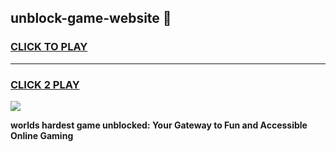 
## unblock-game-website 👋
<h3>
<a href="https://premium.freeplayer.one?title=unblock-game-website&ref=14F">CLICK TO PLAY</a></h3>
<hr>

<h3>
<a href="https://premium.freeplayer.one?title=unblock-game-website&ref=14F">CLICK 2 PLAY</a>
  
</h3>

<a href="https://premium.freeplayer.one?title=unblock-game-website&ref=12F/"><img src="https://clearcache.store/games.png"></a>


**worlds hardest game unblocked: Your Gateway to Fun and Accessible Online Gaming**
